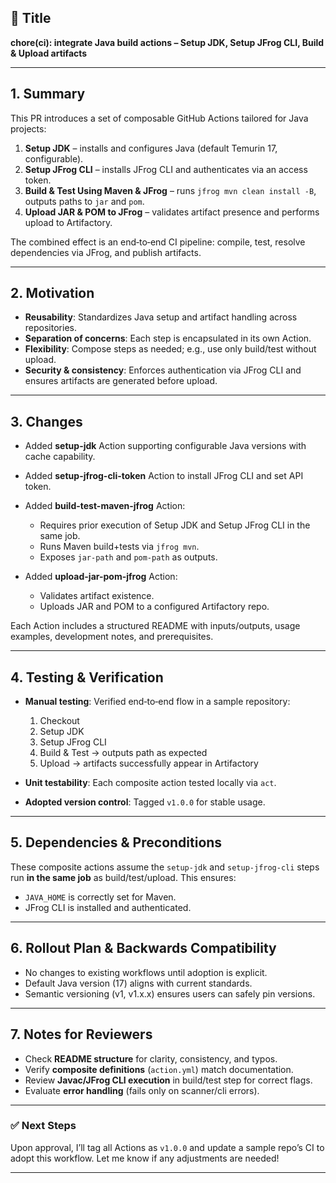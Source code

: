 ## 📄 Title

**chore(ci): integrate Java build actions – Setup JDK, Setup JFrog CLI, Build & Upload artifacts**

---

## 1. Summary

This PR introduces a set of composable GitHub Actions tailored for Java projects:

1. **Setup JDK** – installs and configures Java (default Temurin 17, configurable).
2. **Setup JFrog CLI** – installs JFrog CLI and authenticates via an access token.
3. **Build & Test Using Maven & JFrog** – runs `jfrog mvn clean install -B`, outputs paths to `jar` and `pom`.
4. **Upload JAR & POM to JFrog** – validates artifact presence and performs upload to Artifactory.

The combined effect is an end‑to‑end CI pipeline: compile, test, resolve dependencies via JFrog, and publish artifacts.

---

## 2. Motivation

* **Reusability**: Standardizes Java setup and artifact handling across repositories.
* **Separation of concerns**: Each step is encapsulated in its own Action.
* **Flexibility**: Compose steps as needed; e.g., use only build/test without upload.
* **Security & consistency**: Enforces authentication via JFrog CLI and ensures artifacts are generated before upload.

---

## 3. Changes

* Added **setup-jdk** Action supporting configurable Java versions with cache capability.
* Added **setup-jfrog-cli-token** Action to install JFrog CLI and set API token.
* Added **build-test-maven-jfrog** Action:

  * Requires prior execution of Setup JDK and Setup JFrog CLI in the same job.
  * Runs Maven build+tests via `jfrog mvn`.
  * Exposes `jar-path` and `pom-path` as outputs.
* Added **upload-jar-pom-jfrog** Action:

  * Validates artifact existence.
  * Uploads JAR and POM to a configured Artifactory repo.

Each Action includes a structured README with inputs/outputs, usage examples, development notes, and prerequisites.

---

## 4. Testing & Verification

* **Manual testing**: Verified end‑to‑end flow in a sample repository:

  1. Checkout
  2. Setup JDK
  3. Setup JFrog CLI
  4. Build & Test → outputs path as expected
  5. Upload → artifacts successfully appear in Artifactory
* **Unit testability**: Each composite action tested locally via `act`.
* **Adopted version control**: Tagged `v1.0.0` for stable usage.

---

## 5. Dependencies & Preconditions

These composite actions assume the `setup-jdk` and `setup-jfrog-cli` steps run **in the same job** as build/test/upload. This ensures:

* `JAVA_HOME` is correctly set for Maven.
* JFrog CLI is installed and authenticated.

---

## 6. Rollout Plan & Backwards Compatibility

* No changes to existing workflows until adoption is explicit.
* Default Java version (17) aligns with current standards.
* Semantic versioning (v1, v1.x.x) ensures users can safely pin versions.

---

## 7. Notes for Reviewers

* Check **README structure** for clarity, consistency, and typos.
* Verify **composite definitions** (`action.yml`) match documentation.
* Review **Javac/JFrog CLI execution** in build/test step for correct flags.
* Evaluate **error handling** (fails only on scanner/cli errors).

---

### ✅ Next Steps

Upon approval, I’ll tag all Actions as `v1.0.0` and update a sample repo’s CI to adopt this workflow. Let me know if any adjustments are needed!

---
